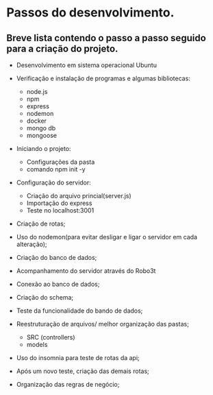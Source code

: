 # Passos do desenvolvimento.



## Breve lista contendo o passo a passo seguido para a criação do projeto. 

- Desenvolvimento em sistema operacional Ubuntu
- Verificação e instalação de programas e algumas bibliotecas:
    - node.js
    - npm
    - express 
    - nodemon
    - docker
    - mongo db
    - mongoose

- Iniciando o projeto:
    - Configurações da pasta
    - comando npm init -y


- Configuração do servidor:
    - Criação do arquivo princial(server.js)
    - Importação do express
    - Teste no localhost:3001


- Criação de rotas;
- Uso do nodemon(para evitar desligar e ligar o servidor em cada alteração);
- Criação do banco de dados;
- Acompanhamento do servidor através do Robo3t
- Conexão ao banco de dados;
- Criação do schema;
- Teste da funcionalidade do bando de dados;
- Reestruturação de arquivos/ melhor organização das pastas;
    - SRC (controllers)
    - models 
- Uso do insomnia para teste de rotas da api;
- Após um novo teste, criação das demais rotas;
- Organização das regras de negócio; 






    